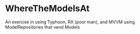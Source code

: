 # WhereTheModelsAt
An exercise in using Typhoon, RX (poor man), and MVVM using ModelRepositories that vend Models
